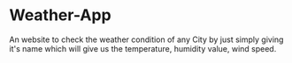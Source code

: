 # Weather-App
An website to check the weather condition of any City by just simply giving it's name which will give us the temperature, humidity value, wind speed. 
